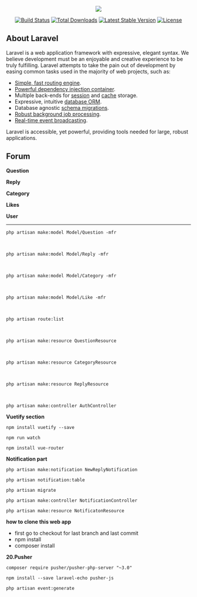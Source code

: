 <p align="center"><img src="https://laravel.com/assets/img/components/logo-laravel.svg"></p>

<p align="center">
<a href="https://travis-ci.org/laravel/framework"><img src="https://travis-ci.org/laravel/framework.svg" alt="Build Status"></a>
<a href="https://packagist.org/packages/laravel/framework"><img src="https://poser.pugx.org/laravel/framework/d/total.svg" alt="Total Downloads"></a>
<a href="https://packagist.org/packages/laravel/framework"><img src="https://poser.pugx.org/laravel/framework/v/stable.svg" alt="Latest Stable Version"></a>
<a href="https://packagist.org/packages/laravel/framework"><img src="https://poser.pugx.org/laravel/framework/license.svg" alt="License"></a>
</p>

## About Laravel

Laravel is a web application framework with expressive, elegant syntax. We believe development must be an enjoyable and creative experience to be truly fulfilling. Laravel attempts to take the pain out of development by easing common tasks used in the majority of web projects, such as:

- [Simple, fast routing engine](https://laravel.com/docs/routing).
- [Powerful dependency injection container](https://laravel.com/docs/container).
- Multiple back-ends for [session](https://laravel.com/docs/session) and [cache](https://laravel.com/docs/cache) storage.
- Expressive, intuitive [database ORM](https://laravel.com/docs/eloquent).
- Database agnostic [schema migrations](https://laravel.com/docs/migrations).
- [Robust background job processing](https://laravel.com/docs/queues).
- [Real-time event broadcasting](https://laravel.com/docs/broadcasting).

Laravel is accessible, yet powerful, providing tools needed for large, robust applications.

## Forum

**Question**

**Reply**

**Category**

**Likes**

**User**

****

`php artisan make:model Model/Question -mfr`

<br>

`php artisan make:model Model/Reply -mfr`

<br>

`php artisan make:model Model/Category -mfr`

<br>


`php artisan make:model Model/Like -mfr`

<br>

`php artisan route:list`

<br>

`php artisan make:resource QuestionResource`

<br>

`php artisan make:resource CategoryResource`

<br>

`php artisan make:resource ReplyResource`

<br>

`php artisan make:controller AuthController`

**Vuetify section** 

`npm install vuetify --save`

`npm run watch`

`npm install vue-router`


**Notification part**

`php artisan make:notification NewReplyNotification`

`php artisan notification:table`

`php artisan migrate`

`php artisan make:controller NotificationController`

`php artisan make:resource NotificatonResource`

**how to clone this web app**

<ul>
<li>first go to checkout for last branch and last commit</li>
<li>npm install</li>
<li>composer install</li>
</ul>


**20.Pusher**

`composer require pusher/pusher-php-server "~3.0"`

`npm install --save laravel-echo pusher-js`

`php artisan event:generate`





